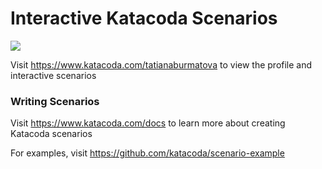 # Interactive Katacoda Scenarios

[![](http://shields.katacoda.com/katacoda/tatianaburmatova/count.svg)](https://www.katacoda.com/tatianaburmatova "Get your profile on Katacoda.com")

Visit https://www.katacoda.com/tatianaburmatova to view the profile and interactive scenarios

### Writing Scenarios
Visit https://www.katacoda.com/docs to learn more about creating Katacoda scenarios

For examples, visit https://github.com/katacoda/scenario-example
